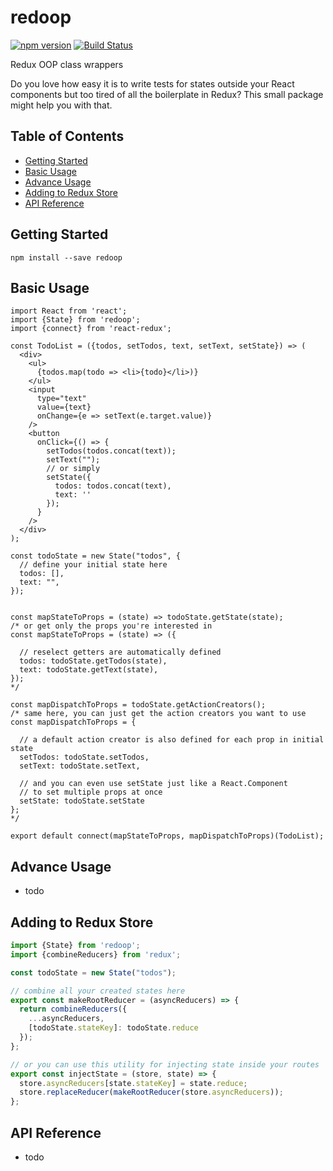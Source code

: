 # redoop

[![npm version](https://badge.fury.io/js/redoop.svg)](https://badge.fury.io/js/redoop) [![Build Status](https://travis-ci.org/montzkie18/redoop.svg?branch=master)](https://travis-ci.org/montzkie18/redoop)

Redux OOP class wrappers

Do you love how easy it is to write tests for states outside your React components but too tired of all the boilerplate in Redux? This small package might help you with that.

## Table of Contents

* [Getting Started](#getting-started)
* [Basic Usage](#basic-usage)
* [Advance Usage](#advance-usage)
* [Adding to Redux Store](#adding-to-redux-store)
* [API Reference](#api-reference)


## Getting Started

```Shell
npm install --save redoop
```


## Basic Usage

```JSX
import React from 'react';
import {State} from 'redoop';
import {connect} from 'react-redux';

const TodoList = ({todos, setTodos, text, setText, setState}) => (
  <div>
    <ul>
      {todos.map(todo => <li>{todo}</li>)}
    </ul>
    <input 
      type="text" 
      value={text} 
      onChange={e => setText(e.target.value)}
    />
    <button 
      onClick={() => {
        setTodos(todos.concat(text));
        setText("");
        // or simply
        setState({
          todos: todos.concat(text),
          text: ''
        });
      }
    />
  </div>
);

const todoState = new State("todos", {
  // define your initial state here
  todos: [],
  text: "",
});


const mapStateToProps = (state) => todoState.getState(state);
/* or get only the props you're interested in
const mapStateToProps = (state) => ({

  // reselect getters are automatically defined
  todos: todoState.getTodos(state),
  text: todoState.getText(state),
});
*/

const mapDispatchToProps = todoState.getActionCreators();
/* same here, you can just get the action creators you want to use
const mapDispatchToProps = {

  // a default action creator is also defined for each prop in initial state
  setTodos: todoState.setTodos,
  setText: todoState.setText,
  
  // and you can even use setState just like a React.Component
  // to set multiple props at once
  setState: todoState.setState
};
*/

export default connect(mapStateToProps, mapDispatchToProps)(TodoList);
```

## Advance Usage

- todo

## Adding to Redux Store

```Javascript
import {State} from 'redoop';
import {combineReducers} from 'redux';

const todoState = new State("todos");

// combine all your created states here
export const makeRootReducer = (asyncReducers) => {
  return combineReducers({
    ...asyncReducers,
    [todoState.stateKey]: todoState.reduce
  });
};

// or you can use this utility for injecting state inside your routes
export const injectState = (store, state) => {
  store.asyncReducers[state.stateKey] = state.reduce;
  store.replaceReducer(makeRootReducer(store.asyncReducers));
};
```

## API Reference

- todo